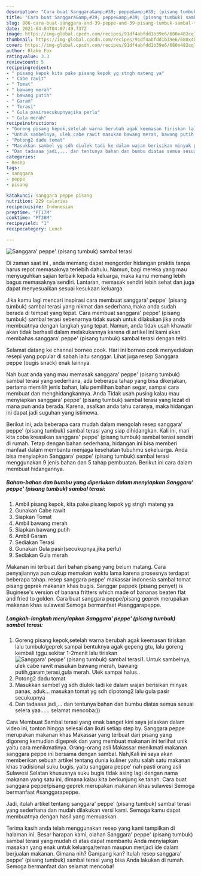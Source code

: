 ```yaml
---
description: "Cara buat Sanggara&amp;#39; peppe&amp;#39; (pisang tumbuk) sambal terasi yang nikmat Untuk Jualan"
title: "Cara buat Sanggara&amp;#39; peppe&amp;#39; (pisang tumbuk) sambal terasi yang nikmat Untuk Jualan"
slug: 886-cara-buat-sanggara-and-39-peppe-and-39-pisang-tumbuk-sambal-terasi-yang-nikmat-untuk-jualan
date: 2021-04-04T04:07:49.737Z
image: https://img-global.cpcdn.com/recipes/91df4abfdd1b39e6/680x482cq70/sanggara-peppe-pisang-tumbuk-sambal-terasi-foto-resep-utama.jpg
thumbnail: https://img-global.cpcdn.com/recipes/91df4abfdd1b39e6/680x482cq70/sanggara-peppe-pisang-tumbuk-sambal-terasi-foto-resep-utama.jpg
cover: https://img-global.cpcdn.com/recipes/91df4abfdd1b39e6/680x482cq70/sanggara-peppe-pisang-tumbuk-sambal-terasi-foto-resep-utama.jpg
author: Blake Fox
ratingvalue: 3.3
reviewcount: 5
recipeingredient:
- " pisang kepok kita pake pisang kepok yg stngh mateng ya"
- " Cabe rawit"
- " Tomat"
- " bawang merah"
- " bawang putih"
- " Garam"
- " Terasi"
- " Gula pasirsecukupnyajika perlu"
- " Gula merah"
recipeinstructions:
- "Goreng pisang kepok,setelah warna berubah agak keemasan tiriskan lalu tumbuk/geprek sampai bentuknya agak gepeng gtu, lalu goreng kembali tggu sekitar 1-2menit lalu tiriskan"
- "Untuk sambelnya, ulek cabe rawit masukan bawang merah, bawang putih,garam,terasi,gula merah. Ulek sampai halus.."
- "Potong2 dadu tomat"
- "Masukkan sambel yg sdh diulek tadi ke dalam wajan berisikan minyak panas, aduk... masukan tomat yg sdh dipotong2 lalu gula pasir secukupnya"
- "Dan tadaaaa jadi,... dan tentunya bahan dan bumbu diatas semua sesuai selera yaa...... selamat mencoba:))"
categories:
- Resep
tags:
- sanggara
- peppe
- pisang

katakunci: sanggara peppe pisang 
nutrition: 229 calories
recipecuisine: Indonesian
preptime: "PT17M"
cooktime: "PT38M"
recipeyield: "1"
recipecategory: Lunch

---
```



![Sanggara&#39; peppe&#39; (pisang tumbuk) sambal terasi](https://img-global.cpcdn.com/recipes/91df4abfdd1b39e6/680x482cq70/sanggara-peppe-pisang-tumbuk-sambal-terasi-foto-resep-utama.jpg)

Di zaman  saat ini , anda memang dapat mengorder hidangan praktis tanpa harus repot memasaknya terlebih dahulu. Namun, bagi mereka yang mau menyuguhkan sajian terbaik kepada keluarga, maka kamu memang lebih bagus memasaknya sendiri. Lantaran, memasak sendiri lebih sehat dan juga dapat menyesuaikan sesuai kesukaan keluarga.

Jika kamu lagi mencari inspirasi cara membuat sanggara&#39; peppe&#39; (pisang tumbuk) sambal terasi yang nikmat dan sederhana,maka anda sudah berada di tempat yang tepat. Cara membuat sanggara&#39; peppe&#39; (pisang tumbuk) sambal terasi  sebenarnya tidak susah untuk dilakukan jika anda membuatnya dengan langkah yang tepat. Namun, anda tidak usah khawatir akan tidak berhasil dalam melakukannya 
karena di artikel ini kami akan membahas sanggara&#39; peppe&#39; (pisang tumbuk) sambal terasi dengan teliti.  

Selamat datang ke channel borneo cook. Hari ini borneo cook menyediakan resepi yang popular di sabah iaitu sanggar. Lihat juga resep Sanggara peppe (bugis snack) enak lainnya.

Nah buat anda yang mau memasak sanggara&#39; peppe&#39; (pisang tumbuk) sambal terasi yang sederhana, ada beberapa tahap yang bisa dikerjakan, pertama memilih jenis bahan, lalu pemilihan bahan segar, sampai cara membuat dan menghidangkannya. Anda Tidak usah pusing kalau mau menyiapkan sanggara&#39; peppe&#39; (pisang tumbuk) sambal terasi yang lezat di mana pun anda berada. Karena, asalkan anda  tahu caranya, maka hidangan ini dapat jadi suguhan yang istimewa.

Berikut ini, ada beberapa cara mudah dalam mengolah resep sanggara&#39; peppe&#39; (pisang tumbuk) sambal terasi yang siap dihidangkan. Kali ini, mari kita coba kreasikan sanggara&#39; peppe&#39; (pisang tumbuk) sambal terasi sendiri di rumah. Tetap dengan bahan sederhana, hidangan ini bisa memberi manfaat dalam membantu menjaga kesehatan tubuhmu sekeluarga. Anda bisa menyiapkan Sanggara&#39; peppe&#39; (pisang tumbuk) sambal terasi menggunakan 9 jenis bahan dan 5 tahap pembuatan. Berikut ini cara dalam membuat hidangannya.

<!--inarticleads1-->

##### Bahan-bahan dan bumbu yang diperlukan dalam menyiapkan Sanggara&#39; peppe&#39; (pisang tumbuk) sambal terasi:

1. Ambil  pisang kepok, kita pake pisang kepok yg stngh mateng ya
1. Gunakan  Cabe rawit
1. Siapkan  Tomat
1. Ambil  bawang merah
1. Siapkan  bawang putih
1. Ambil  Garam
1. Sediakan  Terasi
1. Gunakan  Gula pasir(secukupnya,jika perlu)
1. Sediakan  Gula merah


Makanan ini terbuat dari bahan pisang yang belum matang. Cara penyajiannya pun cukup memakan waktu lama karena prosesnya terdapat beberapa tahap. resep sanggara peppe&#39; makassar indonesia sambal tomat pisang geprek makanan khas bugis. Sanggar pappek (pisang penyet) is Buginese&#39;s version of banana fritters which made of bananas beaten flat and fried to golden. Cara buat sanggara peppe/pisang geprek merupakan makanan khas sulawesi Semoga bermanfaat #sanggarapeppe. 

<!--inarticleads2-->

##### Langkah-langkah menyiapkan Sanggara&#39; peppe&#39; (pisang tumbuk) sambal terasi:

1. Goreng pisang kepok,setelah warna berubah agak keemasan tiriskan lalu tumbuk/geprek sampai bentuknya agak gepeng gtu, lalu goreng kembali tggu sekitar 1-2menit lalu tiriskan
<img src="https://img-global.cpcdn.com/steps/2ade91ecd0f42c1c/160x128cq70/sanggara-peppe-pisang-tumbuk-sambal-terasi-langkah-memasak-1-foto.jpg" alt="Sanggara&#39; peppe&#39; (pisang tumbuk) sambal terasi">1. Untuk sambelnya, ulek cabe rawit masukan bawang merah, bawang putih,garam,terasi,gula merah. Ulek sampai halus..
1. Potong2 dadu tomat
1. Masukkan sambel yg sdh diulek tadi ke dalam wajan berisikan minyak panas, aduk... masukan tomat yg sdh dipotong2 lalu gula pasir secukupnya
1. Dan tadaaaa jadi,... dan tentunya bahan dan bumbu diatas semua sesuai selera yaa...... selamat mencoba:))


Cara Membuat Sambal terasi yang enak banget kini saya jelaskan dalam video ini, tonton hingga selesai dan ikuti setiap step by. Sanggara peppe merupakan makanan khas Makassar yang terbuat dari pisang yang digoreng kemudian digeprek dan yang membuat makanan ini terlihat unik yaitu cara menikmatinya. Orang-orang asli Makassar menikmati makanan sanggara peppe ini bersama dengan sambal. Nah,Kali ini saya akan memberikan sebuah artikel tentang dunia kuliner yaitu salah satu makanan khas tradisional suku bugis, yaitu sanggara peppe&#39; nah pasti orang asli Sulawesi Selatan khususnya suku bugis tidak asing lagi dengan nama makanan yang satu ini, dimana kalau kita berkunjung ke tanah. Cara buat sanggara peppe/pisang geprek merupakan makanan khas sulawesi Semoga bermanfaat #sanggarapeppe. 

Jadi, itulah artikel tentang  sanggara&#39; peppe&#39; (pisang tumbuk) sambal terasi  yang sederhana dan mudah dilakukan versi kami. Semoga kamu dapat membuatnya dengan hasil yang memuaskan. 

Terima kasih anda telah menggunakan resep yang kami tampilkan di halaman ini. Besar harapan kami, olahan  Sanggara&#39; peppe&#39; (pisang tumbuk) sambal terasi yang mudah di atas dapat membantu Anda menyiapkan masakan yang enak untuk keluarga/teman maupun menjadi ide dalam berjualan makanan. Gimana nih? Gampang kan? Itulah resep sanggara&#39; peppe&#39; (pisang tumbuk) sambal terasi yang bisa Anda lakukan di rumah. Semoga bermanfaat dan selamat mencoba!

